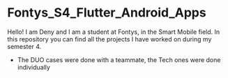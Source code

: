 # Fontys_S4_Flutter_Android_Apps
Hello! I am Deny and I am a student at Fontys, in the Smart Mobile field. In this repository you can find all the projects I have worked on during my semester 4.

- The DUO cases were done with a teammate, the Tech ones were done individually

